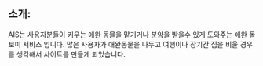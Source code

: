 ## 소개:
AIS는 사용자분들이 키우는 애완 동물을 맡기거나 분양을 받을수 있게 도와주는 애완 돌보미 서비스 입니다. 
많은 사용자가 애완동물을 나두고 여행이나 장기간 집을 비울 경우를 생각해서 사이트를 만들게 되었습니다.

